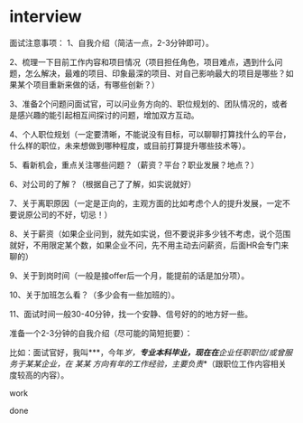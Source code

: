 # interview

面试注意事项：
1、自我介绍（简洁一点，2-3分钟即可）。

2、梳理一下目前工作内容和项目情况（项目担任角色，项目难点，遇到什么问题，怎么解决，最难的项目、印象最深的项目、对自己影响最大的项目是哪些？如果某个项目重新来做的话，有哪些创新？）

3、准备2个问题问面试官，可以问业务方向的、职位规划的、团队情况的，或者是感兴趣的能引起相互间探讨的问题，增加双方互动。

4、个人职位规划（一定要清晰，不能说没有目标，可以聊聊打算找什么的平台，什么样的职位，未来想做到哪种程度，或目前打算提升哪些技术等）。

5、看新机会，重点关注哪些问题？（薪资？平台？职业发展？地点？）

6、对公司的了解？（根据自己了了解，如实说就好）

7、关于离职原因（一定是正向的，主观方面的比如考虑个人的提升发展，一定不要说原公司的不好，切忌！）

8、关于薪资（如果企业问到，就先如实说，但不要说非多少钱不考虑，说个范围就好，不用限定某个数，如果企业不问，先不用主动去问薪资，后面HR会专门来聊的）

9、关于到岗时间（一般是接offer后一个月，能提前的话是加分项）。

10、关于加班怎么看？（多少会有一些加班的）。

11、面试时间一般30-40分钟，找一个安静、信号好的的地方好一些。

准备一个2-3分钟的自我介绍（尽可能的简短扼要）：

比如：面试官好，我叫***，今年**岁，**专业本科毕业，现在在***企业任职**职位/或曾服务于某某企业，在  某某  方向有*年的工作经验，主要负责***（跟职位工作内容相关度较高的内容）。

work

done
